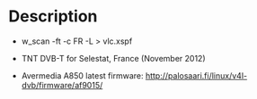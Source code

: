 Description
=====

* w_scan -ft -c FR -L > vlc.xspf

* TNT DVB-T for Selestat, France (November 2012)

* Avermedia A850 latest firmware: http://palosaari.fi/linux/v4l-dvb/firmware/af9015/
